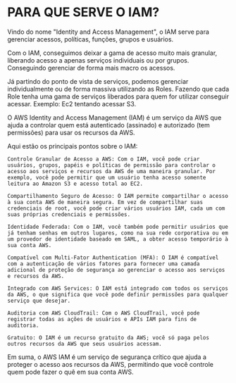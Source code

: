 # PARA QUE SERVE O IAM?

Vindo do nome "Identity and Access Management", o IAM serve para gerenciar acessos, políticas, funções, grupos e usuários.

Com o IAM, conseguimos deixar a gama de acesso muito mais granular, liberando acesso a apenas serviços individuais ou por grupos. Conseguindo gerenciar de forma mais macro os acessos.

Já partindo do ponto de vista de serviços, podemos gerenciar individualmente ou de forma massiva utilizando as Roles. Fazendo que cada Role tenha uma gama de serviços liberados para quem for utilizar conseguir acessar. Exemplo: Ec2 tentando acessar S3.

O AWS Identity and Access Management (IAM) é um serviço da AWS que ajuda a controlar quem está autenticado (assinado) e autorizado (tem permissões) para usar os recursos da AWS.

Aqui estão os principais pontos sobre o IAM:


    Controle Granular de Acesso a AWS: Com o IAM, você pode criar usuários, grupos, papéis e políticas de permissão para controlar o acesso aos serviços e recursos da AWS de uma maneira granular. Por exemplo, você pode permitir que um usuário tenha acesso somente leitura ao Amazon S3 e acesso total ao EC2.

    Compartilhamento Seguro de Acesso: O IAM permite compartilhar o acesso à sua conta AWS de maneira segura. Em vez de compartilhar suas credenciais de root, você pode criar vários usuários IAM, cada um com suas próprias credenciais e permissões.

    Identidade Federada: Com o IAM, você também pode permitir usuários que já tenham senhas em outros lugares, como na sua rede corporativa ou em um provedor de identidade baseado em SAML, a obter acesso temporário à sua conta AWS.

    Compatível com Multi-Fator Authentication (MFA): O IAM é compatível com a autenticação de vários fatores para fornecer uma camada adicional de proteção de segurança ao gerenciar o acesso aos serviços e recursos da AWS.

    Integrado com AWS Services: O IAM está integrado com todos os serviços da AWS, o que significa que você pode definir permissões para qualquer serviço que desejar.

    Auditoria com AWS CloudTrail: Com o AWS CloudTrail, você pode registrar todas as ações de usuários e APIs IAM para fins de auditoria.

    Gratuito: O IAM é um recurso gratuito da AWS; você só paga pelos outros recursos da AWS que seus usuários acessam.

Em suma, o AWS IAM é um serviço de segurança crítico que ajuda a proteger o acesso aos recursos da AWS, permitindo que você controle quem pode fazer o quê em sua conta AWS.
